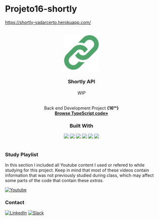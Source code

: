 # Projeto16-shortly
 https://shortly-vadarcerto.herokuapp.com/
<div id="top"></div>
<!-- PROJECT LOGO -->
<br />
<div align="center">
  <a href="https://github.com/NivaldoFarias/shortly-api">
    <img src="https://github.com/NivaldoFarias/shortly-api/blob/main/assets/shortly-api-logo.png" alt="Logo" width="120">
  </a>

<h3 align="center">Shortly API</h3>
  <h6 align="center">WIP</h6>
  <p align="center">
    Back end Development Project <strong>{16ᵗʰ}</strong>
    <br />
    <a href="https://github.com/NivaldoFarias/shortly-api/tree/main/app.js"><strong>Browse TypeScript code»</strong></a>
</div>

<div align="center">
  <h3 align="center">Built With</h3>

  <img src="https://img.shields.io/badge/Heroku-430098?style=for-the-badge&logo=heroku&logoColor=white" height="30px"/>
  <img src="https://img.shields.io/badge/PostgreSQL-316192?style=for-the-badge&logo=postgresql&logoColor=white" height="30px"/>
  <img src="https://img.shields.io/badge/TypeScript-007ACC?style=for-the-badge&logo=typescript&logoColor=white" height="30px"/>
  <img src="https://img.shields.io/badge/Node.js-43853D?style=for-the-badge&logo=node.js&logoColor=white" height="30px"/>  
  <img src="https://img.shields.io/badge/Express.js-404D59?style=for-the-badge&logo=express.js&logoColor=white" height="30px"/>
  <img src="https://img.shields.io/badge/JWT-323330?style=for-the-badge&logo=json-web-tokens&logoColor=pink" height="30px"/>
  
</div>

<!--
## Requirements

- **Categories CRUD**

  - [x] Categories table SCHEMA

    ```js
      {
        id: 1,
        name: 'Strategy',
      }
    ```

  - [x] List all categories endpoint | **GET '/categories'**
  - [x] Create a new gategory endpoint | **POST '/categories'**

- **Games CRUD**

  - [x] Games table SCHEMA

    ```js
      {
        id: 1,
        name: 'Monopoly',
        image: 'http://',
        stockTotal: 3,
        categoryId: 1,
        pricePerDay: 1500,
      }
    ```

  - [x] List all games endpoint | **GET '/games'**
  - [x] Create a new game endpoint | **POST '/games'**

- **Customers CRUD**

  - [x] Customers table SCHEMA

    ```js
      {
        id: 1,
        name: 'John doe',
        phone: '21998899222',
        cpf: '01234567890',
        birthday: '1992-10-05'
      }
    ```

  - [x] List all customers endpoint | **GET '/customers'**
  - [x] Search a customer by id endpoint | **GET '/categories/:id'**
  - [x] Create a new customer endpoint | **POST '/customers'**
  - [x] Update a customer endpoint | **PUT '/categories'**

- **Rentals CRUD**

  - [x] Rentals table SCHEMA

    ```js
      {
        id: 1,
        customerId: 1,
        gameId: 1,
        rentDate: '2021-06-20',
        daysRented: 3,
        returnDate: null,
        originalPrice: 4500,
        delayFee: null
      }
    ```

  - [x] List all rentals endpoint | **GET '/rentals'**
  - [x] Create a new rental endpoint | **POST '/rentals'**
  - [x] Return a rental endpoint | **POST '/rentals/:id/return'**
  - [x] Delete a rental endpoint | **DELETE '/rentals/:id'**

- **Bonus (optional)**
  - [x] Pagination to every list all endpoints | **SQL offset, limit**
  - [x] Filtering by date to rentals endpoint | **HTTP parameters 'status=open/closed', 'startDate={date}'**
  - [x] Revenue Metrics endpoint | **GET '/rentals/metrics'**
  - [x] Number of Rentals endpoint | **SQL count, group by**
-->

<!-- Study Playlist -->

#

### Study Playlist

In this section I included all Youtube content I used or refered to while studying for this project. Keep in mind that most of these videos contain information that was not previously studied during class, which may affect some parts of the code that contain these _extras_.

<a href="https://youtube.com/playlist?list=PLoZj33I2-ANTWqU331l3ZGlZV8I7rr5ZN">![Youtube](https://img.shields.io/badge/YouTube-FF0000?style=for-the-badge&logo=youtube&logoColor=white)</a>

<!-- CONTACT -->

### Contact

[![LinkedIn][linkedin-shield]][linkedin-url]
[![Slack][slack-shield]][slack-url]

<!-- MARKDOWN LINKS & IMAGES -->

[linkedin-shield]: https://img.shields.io/badge/-LinkedIn-black.svg?style=for-the-badge&logo=linkedin&colorB=blue
[linkedin-url]: https://www.linkedin.com/in/nivaldofarias/
[slack-shield]: https://img.shields.io/badge/Slack-4A154B?style=for-the-badge&logo=slack&logoColor=white
[slack-url]: https://driventurmas.slack.com/team/U02T6V2D8D8/
